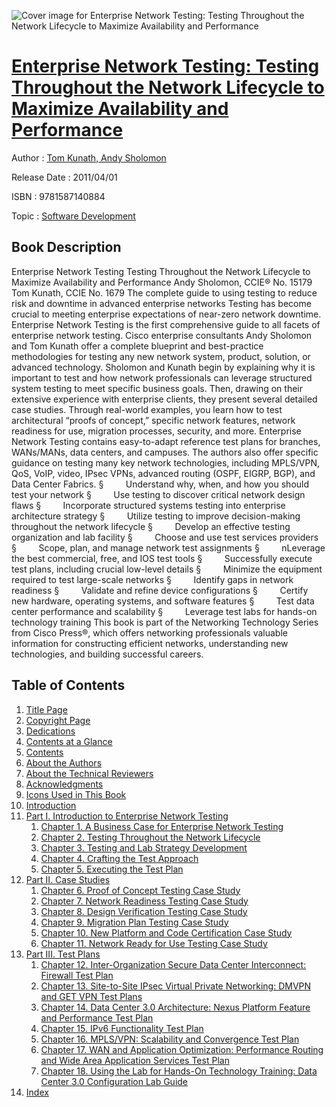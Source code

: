 ![Cover image for Enterprise Network Testing: Testing Throughout the Network Lifecycle to Maximize Availability and Performance](https://imgdetail.ebookreading.net/cover/cover/software_development/EB9781587140884.jpg)

[Enterprise Network Testing: Testing Throughout the Network Lifecycle to Maximize Availability and Performance](https://ebookreading.net/view/book/Enterprise+Network+Testing%3A+Testing+Throughout+the+Network+Lifecycle+to+Maximize+Availability+and+Performance-EB9781587140884_1.html "Enterprise Network Testing: Testing Throughout the Network Lifecycle to Maximize Availability and Performance")
====================================================================================================================

Author : [Tom Kunath](https://ebookreading.net/search/author/Tom+Kunath),[ Andy Sholomon](https://ebookreading.net/search/author/+Andy+Sholomon)

Release Date : 2011/04/01

ISBN : 9781587140884

Topic : [Software Development](https://ebookreading.net/search/category/software-development)

Book Description
-----------------

Enterprise Network Testing
Testing Throughout the Network Lifecycle to Maximize Availability and Performance
Andy Sholomon, CCIE® No. 15179
Tom Kunath, CCIE No. 1679
The complete guide to using testing to reduce risk and downtime in advanced enterprise networks
Testing has become crucial to meeting enterprise expectations of near-zero network downtime. Enterprise Network Testing is the first comprehensive guide to all facets of enterprise network testing. Cisco enterprise consultants Andy Sholomon and Tom Kunath offer a complete blueprint and best-practice methodologies for testing any new network system, product, solution, or advanced technology.
Sholomon and Kunath begin by explaining why it is important to test and how network professionals can leverage structured system testing to meet specific business goals. Then, drawing on their extensive experience with enterprise clients, they present several detailed case studies. Through real-world examples, you learn how to test architectural “proofs of concept,” specific network features, network readiness for use, migration processes, security, and more.
Enterprise Network Testing contains easy-to-adapt reference test plans for branches, WANs/MANs, data centers, and campuses. The authors also offer specific guidance on testing many key network technologies, including MPLS/VPN, QoS, VoIP, video, IPsec VPNs, advanced routing (OSPF, EIGRP, BGP), and Data Center Fabrics.
 §         Understand why, when, and how you should test your network
 §         Use testing to discover critical network design flaws
 §         Incorporate structured systems testing into enterprise architecture strategy
 §         Utilize testing to improve decision-making throughout the network lifecycle
 §         Develop an effective testing organization and lab facility
 §         Choose and use test services providers
 §         Scope, plan, and manage network test assignments
 §         nLeverage the best commercial, free, and IOS test tools
 §         Successfully execute test plans, including crucial low-level details
 §         Minimize the equipment required to test large-scale networks
 §         Identify gaps in network readiness
 §         Validate and refine device configurations
 §         Certify new hardware, operating systems, and software features
 §         Test data center performance and scalability
 §         Leverage test labs for hands-on technology training
This book is part of the Networking Technology Series from Cisco Press®, which offers networking professionals valuable information for constructing efficient networks, understanding new technologies, and building successful careers.
              
Table of Contents
-----------------

1. [Title Page](https://ebookreading.net/view/book/Enterprise+Network+Testing%3A+Testing+Throughout+the+Network+Lifecycle+to+Maximize+Availability+and+Performance-EB9781587140884_2.html)
1. [Copyright Page](https://ebookreading.net/view/book/Enterprise+Network+Testing%3A+Testing+Throughout+the+Network+Lifecycle+to+Maximize+Availability+and+Performance-EB9781587140884_3.html)
1. [Dedications](https://ebookreading.net/view/book/Enterprise+Network+Testing%3A+Testing+Throughout+the+Network+Lifecycle+to+Maximize+Availability+and+Performance-EB9781587140884_4.html)
1. [Contents at a Glance](https://ebookreading.net/view/book/Enterprise+Network+Testing%3A+Testing+Throughout+the+Network+Lifecycle+to+Maximize+Availability+and+Performance-EB9781587140884_8.html)
1. [Contents](https://ebookreading.net/view/book/Enterprise+Network+Testing%3A+Testing+Throughout+the+Network+Lifecycle+to+Maximize+Availability+and+Performance-EB9781587140884_9.html)
1. [About the Authors](https://ebookreading.net/view/book/Enterprise+Network+Testing%3A+Testing+Throughout+the+Network+Lifecycle+to+Maximize+Availability+and+Performance-EB9781587140884_5.html)
1. [About the Technical Reviewers](https://ebookreading.net/view/book/Enterprise+Network+Testing%3A+Testing+Throughout+the+Network+Lifecycle+to+Maximize+Availability+and+Performance-EB9781587140884_6.html)
1. [Acknowledgments](https://ebookreading.net/view/book/Enterprise+Network+Testing%3A+Testing+Throughout+the+Network+Lifecycle+to+Maximize+Availability+and+Performance-EB9781587140884_7.html)
1. [Icons Used in This Book](https://ebookreading.net/view/book/Enterprise+Network+Testing%3A+Testing+Throughout+the+Network+Lifecycle+to+Maximize+Availability+and+Performance-EB9781587140884_10.html)
1. [Introduction](https://ebookreading.net/view/book/Enterprise+Network+Testing%3A+Testing+Throughout+the+Network+Lifecycle+to+Maximize+Availability+and+Performance-EB9781587140884_11.html)
1. [Part I. Introduction to Enterprise Network Testing](https://ebookreading.net/view/book/Enterprise+Network+Testing%3A+Testing+Throughout+the+Network+Lifecycle+to+Maximize+Availability+and+Performance-EB9781587140884_12.html)
    1. [Chapter 1. A Business Case for Enterprise Network Testing](https://ebookreading.net/view/book/Enterprise+Network+Testing%3A+Testing+Throughout+the+Network+Lifecycle+to+Maximize+Availability+and+Performance-EB9781587140884_13.html)
    1. [Chapter 2. Testing Throughout the Network Lifecycle](https://ebookreading.net/view/book/Enterprise+Network+Testing%3A+Testing+Throughout+the+Network+Lifecycle+to+Maximize+Availability+and+Performance-EB9781587140884_14.html)
    1. [Chapter 3. Testing and Lab Strategy Development](https://ebookreading.net/view/book/Enterprise+Network+Testing%3A+Testing+Throughout+the+Network+Lifecycle+to+Maximize+Availability+and+Performance-EB9781587140884_15.html)
    1. [Chapter 4. Crafting the Test Approach](https://ebookreading.net/view/book/Enterprise+Network+Testing%3A+Testing+Throughout+the+Network+Lifecycle+to+Maximize+Availability+and+Performance-EB9781587140884_16.html)
    1. [Chapter 5. Executing the Test Plan](https://ebookreading.net/view/book/Enterprise+Network+Testing%3A+Testing+Throughout+the+Network+Lifecycle+to+Maximize+Availability+and+Performance-EB9781587140884_17.html)
1. [Part II. Case Studies](https://ebookreading.net/view/book/Enterprise+Network+Testing%3A+Testing+Throughout+the+Network+Lifecycle+to+Maximize+Availability+and+Performance-EB9781587140884_18.html)
    1. [Chapter 6. Proof of Concept Testing Case Study](https://ebookreading.net/view/book/Enterprise+Network+Testing%3A+Testing+Throughout+the+Network+Lifecycle+to+Maximize+Availability+and+Performance-EB9781587140884_19.html)
    1. [Chapter 7. Network Readiness Testing Case Study](https://ebookreading.net/view/book/Enterprise+Network+Testing%3A+Testing+Throughout+the+Network+Lifecycle+to+Maximize+Availability+and+Performance-EB9781587140884_20.html)
    1. [Chapter 8. Design Verification Testing Case Study](https://ebookreading.net/view/book/Enterprise+Network+Testing%3A+Testing+Throughout+the+Network+Lifecycle+to+Maximize+Availability+and+Performance-EB9781587140884_21.html)
    1. [Chapter 9. Migration Plan Testing Case Study](https://ebookreading.net/view/book/Enterprise+Network+Testing%3A+Testing+Throughout+the+Network+Lifecycle+to+Maximize+Availability+and+Performance-EB9781587140884_22.html)
    1. [Chapter 10. New Platform and Code Certification Case Study](https://ebookreading.net/view/book/Enterprise+Network+Testing%3A+Testing+Throughout+the+Network+Lifecycle+to+Maximize+Availability+and+Performance-EB9781587140884_23.html)
    1. [Chapter 11. Network Ready for Use Testing Case Study](https://ebookreading.net/view/book/Enterprise+Network+Testing%3A+Testing+Throughout+the+Network+Lifecycle+to+Maximize+Availability+and+Performance-EB9781587140884_24.html)
1. [Part III. Test Plans](https://ebookreading.net/view/book/Enterprise+Network+Testing%3A+Testing+Throughout+the+Network+Lifecycle+to+Maximize+Availability+and+Performance-EB9781587140884_25.html)
    1. [Chapter 12. Inter-Organization Secure Data Center Interconnect: Firewall Test Plan](https://ebookreading.net/view/book/Enterprise+Network+Testing%3A+Testing+Throughout+the+Network+Lifecycle+to+Maximize+Availability+and+Performance-EB9781587140884_26.html)
    1. [Chapter 13. Site-to-Site IPsec Virtual Private Networking: DMVPN and GET VPN Test Plans](https://ebookreading.net/view/book/Enterprise+Network+Testing%3A+Testing+Throughout+the+Network+Lifecycle+to+Maximize+Availability+and+Performance-EB9781587140884_27.html)
    1. [Chapter 14. Data Center 3.0 Architecture: Nexus Platform Feature and Performance Test Plan](https://ebookreading.net/view/book/Enterprise+Network+Testing%3A+Testing+Throughout+the+Network+Lifecycle+to+Maximize+Availability+and+Performance-EB9781587140884_28.html)
    1. [Chapter 15. IPv6 Functionality Test Plan](https://ebookreading.net/view/book/Enterprise+Network+Testing%3A+Testing+Throughout+the+Network+Lifecycle+to+Maximize+Availability+and+Performance-EB9781587140884_29.html)
    1. [Chapter 16. MPLS/VPN: Scalability and Convergence Test Plan](https://ebookreading.net/view/book/Enterprise+Network+Testing%3A+Testing+Throughout+the+Network+Lifecycle+to+Maximize+Availability+and+Performance-EB9781587140884_30.html)
    1. [Chapter 17. WAN and Application Optimization: Performance Routing and Wide Area Application Services Test Plan](https://ebookreading.net/view/book/Enterprise+Network+Testing%3A+Testing+Throughout+the+Network+Lifecycle+to+Maximize+Availability+and+Performance-EB9781587140884_31.html)
    1. [Chapter 18. Using the Lab for Hands-On Technology Training: Data Center 3.0 Configuration Lab Guide](https://ebookreading.net/view/book/Enterprise+Network+Testing%3A+Testing+Throughout+the+Network+Lifecycle+to+Maximize+Availability+and+Performance-EB9781587140884_32.html)
1. [Index](https://ebookreading.net/view/book/Enterprise+Network+Testing%3A+Testing+Throughout+the+Network+Lifecycle+to+Maximize+Availability+and+Performance-EB9781587140884_33.html)
